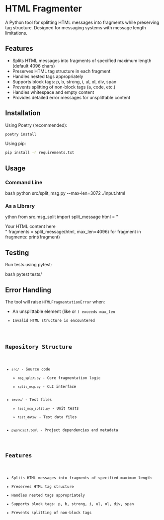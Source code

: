 # HTML Fragmenter

A Python tool for splitting HTML messages into fragments while preserving tag structure. Designed for messaging systems with message length limitations.

## Features

- Splits HTML messages into fragments of specified maximum length (default 4096 chars)
- Preserves HTML tag structure in each fragment
- Handles nested tags appropriately
- Supports block tags: p, b, strong, i, ul, ol, div, span
- Prevents splitting of non-block tags (a, code, etc.)
- Handles whitespace and empty content
- Provides detailed error messages for unsplittable content

## Installation

Using Poetry (recommended):
```bash
poetry install
```

Using pip:
```bash
pip install -r requirements.txt
```


## Usage

### Command Line

bash
python src/split_msg.py --max-len=3072 ./input.html

### As a Library

ython
from src.msg_split import split_message
html = "<div>Your HTML content here</div>"
fragments = split_message(html, max_len=4096)
for fragment in fragments:
print(fragment)


## Testing

Run tests using pytest:

bash
pytest tests/

## Error Handling

The tool will raise `HTMLFragmentationError` when:
- An unsplittable element (like <a> or <code>) exceeds max_len
- Invalid HTML structure is encountered

## Repository Structure

- `src/` - Source code
  - `msg_split.py` - Core fragmentation logic
  - `split_msg.py` - CLI interface
- `tests/` - Test files
  - `test_msg_split.py` - Unit tests
  - `test_data/` - Test data files
- `pyproject.toml` - Project dependencies and metadata

## Features

- Splits HTML messages into fragments of specified maximum length
- Preserves HTML tag structure
- Handles nested tags appropriately
- Supports block tags: p, b, strong, i, ul, ol, div, span
- Prevents splitting of non-block tags